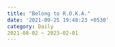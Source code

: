 ```yaml
---
title: "Belong to R.O.K.A."
date: '2021-09-25 19:48:23 +0530'
category: Daily
2021-08-02 ~ 2023-02-01 
---
```

